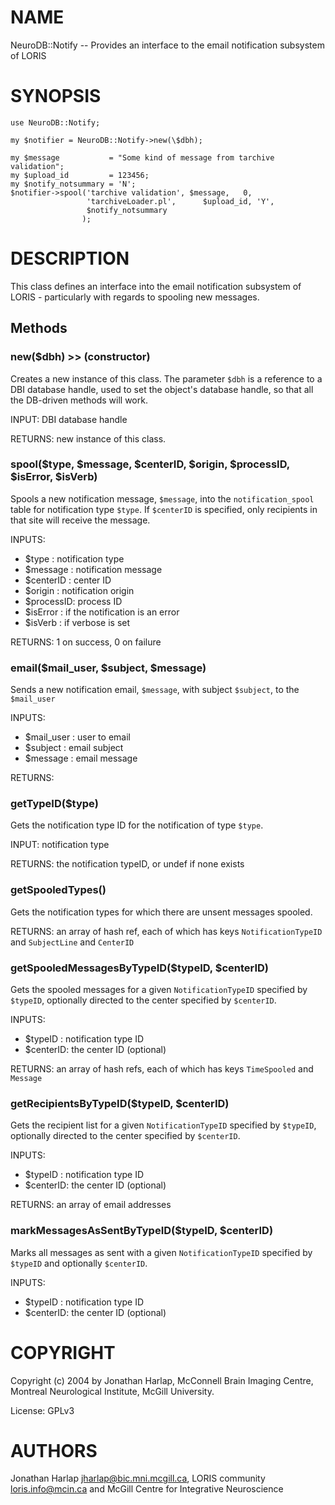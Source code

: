 # NAME

NeuroDB::Notify -- Provides an interface to the email notification subsystem
of LORIS

# SYNOPSIS

    use NeuroDB::Notify;

    my $notifier = NeuroDB::Notify->new(\$dbh);

    my $message           = "Some kind of message from tarchive validation";
    my $upload_id         = 123456;
    my $notify_notsummary = 'N';
    $notifier->spool('tarchive validation', $message,   0,
                     'tarchiveLoader.pl',      $upload_id, 'Y',
                     $notify_notsummary
                    );

# DESCRIPTION

This class defines an interface into the email notification subsystem of
LORIS - particularly with regards to spooling new messages.

## Methods

### new($dbh) >> (constructor)

Creates a new instance of this class. The parameter `$dbh` is a
reference to a DBI database handle, used to set the object's database
handle, so that all the DB-driven methods will work.

INPUT: DBI database handle

RETURNS: new instance of this class.

### spool($type, $message, $centerID, $origin, $processID, $isError, $isVerb)

Spools a new notification message, `$message`, into the `notification_spool`
table for notification type `$type`. If `$centerID` is specified, only
recipients in that site will receive the message.

INPUTS:
  - $type     : notification type
  - $message  : notification message
  - $centerID : center ID
  - $origin   : notification origin
  - $processID: process ID
  - $isError  : if the notification is an error
  - $isVerb   : if verbose is set

RETURNS: 1 on success, 0 on failure

### email($mail\_user, $subject, $message)

Sends a new notification email, `$message`, with subject `$subject`, to the  `$mail_user`

INPUTS:
  - $mail\_user : user to email
  - $subject   : email subject
  - $message   : email message

RETURNS:

### getTypeID($type)

Gets the notification type ID for the notification of type `$type`.

INPUT: notification type

RETURNS: the notification typeID, or undef if none exists

### getSpooledTypes()

Gets the notification types for which there are unsent messages spooled.

RETURNS: an array of hash ref, each of which has keys `NotificationTypeID` and
`SubjectLine` and `CenterID`

### getSpooledMessagesByTypeID($typeID, $centerID)

Gets the spooled messages for a given `NotificationTypeID` specified by
`$typeID`, optionally directed to the center specified by `$centerID`.

INPUTS:
  - $typeID  : notification type ID
  - $centerID: the center ID (optional)

RETURNS: an array of hash refs, each of which has keys `TimeSpooled` and
`Message`

### getRecipientsByTypeID($typeID, $centerID)

Gets the recipient list for a given `NotificationTypeID` specified by
`$typeID`, optionally directed to the center specified by `$centerID`.

INPUTS:
  - $typeID  : notification type ID
  - $centerID: the center ID (optional)

RETURNS: an array of email addresses

### markMessagesAsSentByTypeID($typeID, $centerID)

Marks all messages as sent with a given `NotificationTypeID` specified by
`$typeID` and optionally `$centerID`.

INPUTS:
  - $typeID  : notification type ID
  - $centerID: the center ID (optional)

# COPYRIGHT

Copyright (c) 2004 by Jonathan Harlap, McConnell Brain Imaging Centre,
Montreal Neurological Institute, McGill University.

License: GPLv3

# AUTHORS

Jonathan Harlap <jharlap@bic.mni.mcgill.ca>,
LORIS community <loris.info@mcin.ca> and McGill Centre for Integrative Neuroscience
